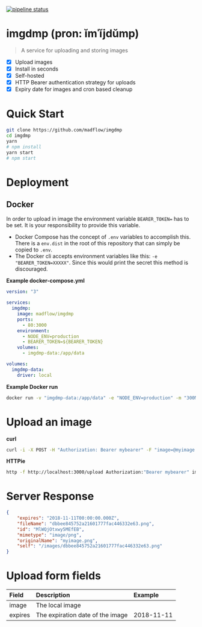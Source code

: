 [![pipeline status](https://gitlab.com/madflow/imgdmp/badges/master/pipeline.svg)](https://gitlab.com/madflow/imgdmp/commits/master)

# imgdmp (pron: ĭmˈĭjdŭmp)

> A service for uploading and storing images

- [x] Upload images
- [x] Install in seconds
- [x] Self-hosted
- [x] HTTP Bearer authentication strategy for uploads
- [x] Expiry date for images and cron based cleanup

# Quick Start

```ZSH
git clone https://github.com/madflow/imgdmp
cd imgdmp
yarn
# npm install
yarn start
# npm start
```

# Deployment

## Docker

In order to upload in image the environment variable `BEARER_TOKEN=` has to be set. It is your responsibility to provide this variable.

- Docker Compose has the concept of `.env` variables to accomplish this. There is a `env.dist` in the root of this repository that can simply be copied to `.env`.
- The Docker cli accepts environment variables like this: `-e "BEARER_TOKEN=XXXXX"`. Since this would print the secret this method is discouraged.

**Example docker-compose.yml**

```YAML
version: "3"

services:
  imgdmp:
    image: madflow/imgdmp
    ports:
      - 80:3000
    environment:
      - NODE_ENV=production
      - BEARER_TOKEN=${BEARER_TOKEN}
    volumes:
      - imgdmp-data:/app/data

volumes:
  imgdmp-data:
    driver: local
```

**Example Docker run**

```BASH
docker run -v "imgdmp-data:/app/data" -e "NODE_ENV=production" -m "300M" --memory-swap "1G" -p "3000:3000" madflow/imgdmp
```

# Upload an image

**curl**

```ZSH
curl -i -X POST -H "Authorization: Bearer mybearer" -F "image=@myimage.png" http://127.0.0.1:3000/upload/
```

**HTTPie**

```ZSH
http -f http://localhost:3000/upload Authorization:"Bearer mybearer" image@myimage.png
```

# Server Response

```JSON
{
    "expires": "2018-11-11T00:00:00.000Z",
    "fileName": "dbbee845752a21601777fac446332e63.png",
    "id": "MlWQjOtxwy5MEfEB",
    "mimetype": "image/png",
    "originalName": "myimage.png",
    "self": "/images/dbbee845752a21601777fac446332e63.png"
}
```

# Upload form fields

| Field   | Description                      | Example    |
| :------ | :------------------------------- | :--------- |
| image   | The local image                  |            |
| expires | The expiration date of the image | 2018-11-11 |
